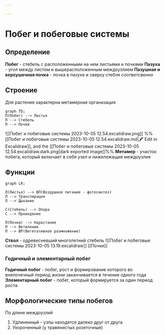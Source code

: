 ```yaml
---

---
```

# Побег и побеговые системы

## Определение
**Побег** - стебель с расположенными на нем листьями и почками
**Пазуха** - угол между листом и вышерасположенным междоузлием
**Пазушная и верхушечная почка** - почка в пазухе и сверху стебля соответсвенно

## Строение
Для растения характерна метамерная организация

```mermaid 
graph TD;
П(Побег) --> Листья
П --> Стебель
П --> Почки
```

![[Побег и побеговые системы 2023-10-05 12.54.excalidraw.png]]
%%[[Побег и побеговые системы 2023-10-05 12.54.excalidraw.md|🖋 Edit in Excalidraw]], and the [[Побег и побеговые системы 2023-10-05 12.54.excalidraw.dark.png|dark exported image]]%%
**Метамер** - участок побега, который включает в себя узел и нижележащие междоузлие

## Функции
```mermaid
graph LR;

Л(Листья) --> ВП(Воздушное питание - фотосинтез)
Л --> Транспирация
Л --> Дыхание

С(Стебель) --> Опора
С --> Проведение

П(Почки) --> Нарастание
П --> Ветвление
П --> ВР(Вегетативное размножение)
```
**Ствол** - одревесневший многолетний стебель
![[Побег и побеговые системы 2023-10-05 13.19.excalidraw]]
[[Почки]]
### Годичный и элементарный побег
**Годичный побег** - побег, рост и формирование которого во внепочечный период жизни заканчивается в течение одного года
**Элементарный побег** - побег, который формируется за один период роста

## Морфологические типы побегов

По длине междоузлий
1. Удлиненный - узлы находятся далеко друг от друга
2. Укороченный (у травянистых розеточные)
